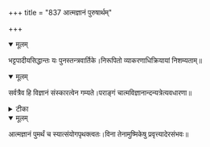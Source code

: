 +++
title = "837 आत्मज्ञानं पुरुषार्थम्"

+++


<details open><summary>मूलम्</summary>

भट्टपादीयसिद्धान्तः यः पुनस्तन्त्रवार्तिके।निरूपितो व्याकरणाधिक्रियायां निशम्यताम्॥
</details>



<details open><summary>मूलम्</summary>

सर्वत्रैव हि विज्ञानं संस्कारत्वेन गम्यते।पराङ्गं चात्मविज्ञानान्दन्यत्रेत्यवधारणा॥
</details>



<details><summary>टीका</summary>

तन्त्र.[240]
</details>



<details open><summary>मूलम्</summary>

आत्मज्ञानं पुमर्थं च स्यात्संयोगपृथक्त्वतः।विना तेनामुष्मिकेषु प्रवृत्त्यादेरसंभवः॥
</details>

